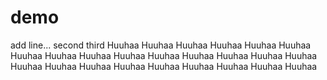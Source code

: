 # demo
add line...
second
third
Huuhaa
Huuhaa
Huuhaa
Huuhaa
Huuhaa
Huuhaa
Huuhaa
Huuhaa
Huuhaa
Huuhaa
Huuhaa
Huuhaa
Huuhaa
Huuhaa
Huuhaa
Huuhaa
Huuhaa
Huuhaa
Huuhaa
Huuhaa
Huuhaa
Huuhaa
Huuhaa
Huuhaa
